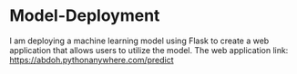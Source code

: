 # Model-Deployment
I am deploying a machine learning model using Flask to create a web application that allows users to utilize the model.
The web application link: https://abdoh.pythonanywhere.com/predict
